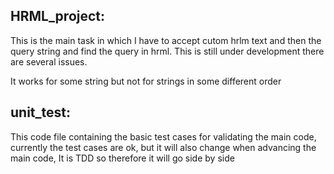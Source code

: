## HRML_project:
This is the main task in which I have to accept cutom hrlm text and then the query string and find the query in hrml. This is still under development there are several issues.

It works for some string but not for strings in some different order

## unit_test:

This code file containing the basic test cases for validating the main code, currently the test cases are ok, but it will also change when advancing the main code, It is TDD so therefore it will go side by side
